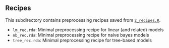 ## Recipes

This subdirectory contains preprocessing recipes saved from [`2_recipes.R`](../2_recipes.R).

- `lm_rec.rda`: Minimal preprocessing recipe for linear (and related) models
- `nb_rec.rda`: Minimal preprocessing recipe for naive bayes models
- `tree_rec.rda`: Minimal preprocessing recipe for tree-based models
